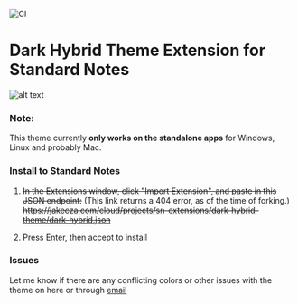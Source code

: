 ![CI](https://github.com/tonyping/dark-hybrid-theme-sn/workflows/CI/badge.svg)

# Dark Hybrid Theme Extension for Standard Notes

![alt text](preview.png "Dark Hybrid on Linux App")

### Note: 
This theme currently **only works on the standalone apps** for Windows, Linux and probably Mac.

### Install to Standard Notes

1) ~~In the Extensions window, click "Import Extension", and paste in this JSON endpoint:~~ 
(This link returns a 404 error, as of the time of forking.)
~~https://jakecza.com/cloud/projects/sn-extensions/dark-hybrid-theme/dark-hybrid.json~~

2) Press Enter, then accept to install

### Issues

Let me know if there are any conflicting colors or other issues with the theme on here or through [email](mailto:dev@jakecza.com)
